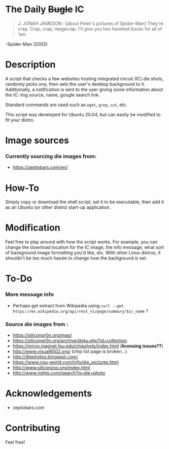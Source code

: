 # The Daily ~~Bugle~~ IC

>J. JONAH JAMESON : [about Peter's pictures of Spider-Man]  They're crap. Crap, crap, megacrap. I'll give you two hundred bucks for all of 'em.

-Spider-Man (2002)

# Description
A script that checks a few websites hosting integrated circuit (IC) die shots, randomly picks one, then sets the user's desktop background to it. Additionally, a notification is sent to the user giving some information about the  IC: img source, name, google search link.

Standard commands are used such as `wget`, `grep`, `cut`, etc.

This script was developed for Ubuntu 20.04, but can easily be modified to fit your distro.

# Image sources

### Currently sourcing die images from:
- https://zeptobars.com/en/

# How-To
Simply copy or download the shell script, set it to be executable, then add it as an Ubuntu (or other distro) start-up application.

# Modification
Feel free to play around with how the script works. For example, you can change the download location for the IC image, the info message, what sort of background image formatting you'd like, etc. With other Linux distros, it shouldn't be too much hassle to change how the background is set.

# To-Do

### More message info
- Perhaps get extract from Wikipedia using `curl --get https://en.wikipedia.org/api/rest_v1/page/summary/$ic_name` ?

### Source die images from :
- https://siliconpr0n.org/map/
- https://siliconpr0n.org/archive/doku.php?id=collection
- https://micro.magnet.fsu.edu/chipshots/index.html (**licensing issues??**)
- http://www.visual6502.org/ (chip list page is broken...)
- http://diephotos.blogspot.com/
- https://www.cpu-world.com/info/die_pictures.html
- http://www.siliconzoo.org/index.html
- http://www.righto.com/search?q=die+photo

# Acknowledgements
- zeptobars.com

# Contributing
Feel free!
